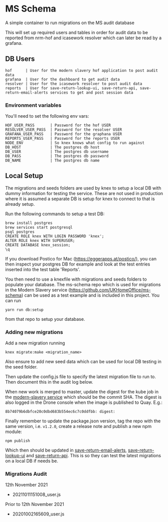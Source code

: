 # MS Schema

A simple container to run migrations on the MS audit database

This will set up required users and tables in order for audit data to be reported from nrm-hof and icasework resolver which can later be read by a grafana.

## DB Users
```
hof      | User for the modern slavery hof application to post audit data
grafana  | User for the dashboard to get audit data
resolver | User for the icasework resolver to post audit data
reports  | User for save-return-lookup-ui, save-return-api, save-return-email-alerts services to get and post session data
```

### Environment variables

You'll need to set the following env vars:

```
HOF_USER_PASS       | Password for the hof USER
RESOLVER_USER_PASS  | Password for the resolver USER
GRAFANA_USER_PASS   | Password for the graphana USER
REPORTS_USER_PASS   | Password for the reports USER
NODE_ENV            | So knex knows what config to run against
DB_HOST             | The postgres db host
DB_USER             | The postgres db username
DB_PASS             | The postgres db password
DB_NAME             | The postgres db name
```

## Local Setup
The migrations and seeds folders are used by knex to setup a local DB with dummy information for testing the service. These are not used in production where it is assumed a separate DB is setup for knex to connect to that is already setup.

Run the following commands to setup a test DB:
```
brew install postgres
brew services start postgresql
psql postgres
CREATE ROLE knex WITH LOGIN PASSWORD 'knex';
ALTER ROLE knex WITH SUPERUSER;
CREATE DATABASE knex_session;
\q
```
If you download Postico for Mac (https://eggerapps.at/postico/), you can then inspect your postgres DB for example and look at the test entries inserted into the test table 'Reports'.

You then need to use a knexfile with migrations and seeds folders to populate your database.
The ms-schema repo which is used for migrations in the Modern Slavery service (https://github.com/UKHomeOffice/ms-schema) can be used as a test example and is included in this project. You can run
```
yarn run db:setup
```
from that repo to setup your database.

### Adding new migrations
Add a new migration running
```
knex migrate:make <migration_name>
```
Also ensure to add new seed data which can be used for local DB testing in the seed folder.

Then update the config.js file to specify the latest migration file to run to. Then document this in the audit log below.

When new work is merged to master, update the digest for the kube job in the [modern-slavery service](https://github.com/UKHomeOffice/modern-slavery) which should be the commit SHA. The digest is also logged in the Drone console when the image is published to Quay. E.g.:
```
8b74079b6dbfce20c0dbd683b554ec6c7c0ddfbb: digest:
```

Finally remember to update the package.json version, tag the repo with the same version, i.e. `v1.2.0`, create a release note and publish a new npm module:
```
npm publish
```
Which then should be updated in [save-return-email-alerts](https://github.com/UKHomeOffice/save-return-email-alerts), [save-return-lookup-ui](https://github.com/UKHomeOffice/save-return-lookup-ui) and [save-return-api](https://github.com/UKHomeOffice/save-return-api). This is so they can test the latest migrations on a local DB if needs be.

### Migrations Audit

12th November 2021
- 20211011151008_user.js

Prior to 12th November 2021
- 20201002165609_user.js
